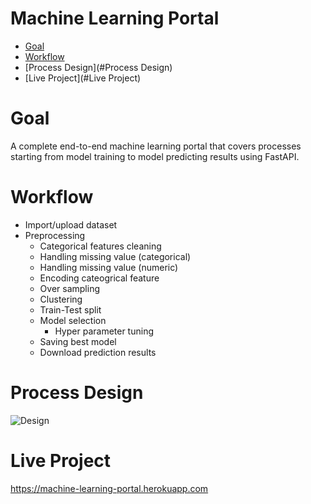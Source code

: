 # Machine Learning Portal

- [Goal](#Goal)
- [Workflow](#Workflow)
- [Process Design](#Process Design)
- [Live Project](#Live Project)

# Goal
A complete end-to-end machine learning portal that covers processes starting from model training to model predicting results using FastAPI. 

# Workflow
- Import/upload dataset
- Preprocessing
  - Categorical features cleaning
  - Handling missing value (categorical)
  - Handling missing value (numeric)
  - Encoding cateogrical feature
  - Over sampling
  - Clustering
  - Train-Test split
  - Model selection
    - Hyper parameter tuning
  - Saving best model
  - Download prediction results
  
# Process Design
![Design](https://github.com/shreyas-jk/ML-API/blob/main/images/flow.png)

# Live Project
https://machine-learning-portal.herokuapp.com
